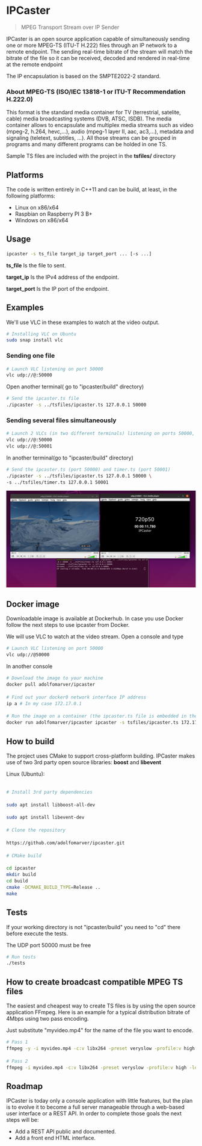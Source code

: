 # IPCaster
> MPEG Transport Stream over IP Sender

IPCaster is an open source application capable of simultaneously sending one or more MPEG-TS (ITU-T H.222) files through an IP network to a remote endpoint. The sending real-time bitrate of the stream will match the bitrate of the file so it can be received, decoded and rendered in real-time at the remote endpoint

The IP encapsulation is based on the SMPTE2022-2 standard.

### About MPEG-TS (ISO/IEC 13818-1 or ITU-T Recommendation H.222.0)

This format is the standard media container for TV (terrestrial, satelite, cable) media broadcasting systems (DVB, ATSC, ISDB). The media container allows to encapsulate and multiplex media streams such as video (mpeg-2, h.264, hevc,...), audio (mpeg-1 layer II, aac, ac3,...), metadata and signaling (teletext, subtitles, ...). All those streams can be grouped in programs and many different programs can be holded in one TS.

Sample TS files are included with the project in the **tsfiles/** directory

## Platforms

The code is written entirely in C++11 and can be build, at least, in the following platforms:

* Linux on x86/x64
* Raspbian on Raspberry PI 3 B+
* Windows on x86/x64

## Usage

```sh
ipcaster -s ts_file target_ip target_port ... [-s ...]
```


**ts_file** Is the file to sent.

**target_ip** Is the IPv4 address of the endpoint.

**target_port** Is the IP port of the endpoint.

 ## Examples

We'll use VLC in these examples to watch at the video output.

```sh
# Installing VLC on Ubuntu
sudo snap install vlc
```

### Sending one file
```sh
# Launch VLC listening on port 50000
vlc udp://@:50000
```

Open another terminal( go to "ipcaster/build" directory) 

```sh
# Send the ipcaster.ts file
./ipcaster -s ../tsfiles/ipcaster.ts 127.0.0.1 50000
```

### Sending several files simultaneously
```sh
# Launch 2 VLCs (in two different terminals) listening on ports 50000, 50001
vlc udp://@:50000
vlc udp://@:50001
```

In another terminal(go to "ipcaster/build" directory) 

```sh
# Send the ipcaster.ts (port 50000) and timer.ts (port 50001)
./ipcaster -s ../tsfiles/ipcaster.ts 127.0.0.1 50000 \
-s ../tsfiles/timer.ts 127.0.0.1 50001
```

![IPCasting 2 streams](images/ipcasterrun.png "IPCasting 2 streams")

## Docker image

Downloadable image is available at Dockerhub. In case you use Docker follow the next steps to use ipcaster from Docker.

We will use VLC to watch at the video stream.
Open a console and type
```sh
# Launch VLC listening on port 50000
vlc udp://@50000
```

In another console 
```sh
# Download the image to your machine
docker pull adolfomarver/ipcaster

# Find out your docker0 network interface IP address
ip a # In my case 172.17.0.1

# Run the image on a container (the ipcaster.ts file is embedded in the image)
docker run adolfomarver/ipcaster ipcaster -s tsfiles/ipcaster.ts 172.17.0.1 50000
```
## How to build

The project uses CMake to support cross-platform building. IPCaster makes use of two 3rd party open source libraries: **boost** and **libevent**

Linux (Ubuntu):

```sh

# Install 3rd party dependencies

sudo apt install libboost-all-dev

sudo apt install libevent-dev

# Clone the repository

https://github.com/adolfomarver/ipcaster.git

# CMake build

cd ipcaster
mkdir build
cd build
cmake -DCMAKE_BUILD_TYPE=Release ..
make

```

## Tests
If your working directory is not "ipcaster/build" you need to "cd" there before execute the tests.

The UDP port 50000 must be free

```sh
# Run tests
./tests
```
## How to create broadcast compatible MPEG TS files

The easiest and cheapest way to create TS files is by using the open source application FFmpeg. Here is an example for a typical distribution bitrate of 4Mbps using two pass encoding.

Just substitute "myvideo.mp4" for the name of the file you want to encode.

```sh
# Pass 1
ffmpeg -y -i myvideo.mp4 -c:v libx264 -preset veryslow -profile:v high -level 4.0 -vf format=yuv420p -bsf:v h264_mp4toannexb -b:v 3.5M -maxrate 3.5M -bufsize 3.5M -pass 1 -f mpegts /dev/null

# Pass 2
ffmpeg -i myvideo.mp4 -c:v libx264 -preset veryslow -profile:v high -level 4.0 -vf format=yuv420p -bsf:v h264_mp4toannexb -b:v 3.5M -maxrate 3.5M -bufsize 3.5M -pass 2 -c:a aac -b:a 128k -muxrate 4000000 myvideo.ts
```

## Roadmap

IPCaster is today only a console application with little features, but the plan is to evolve it to become a full server manageable through a web-based user interface or a REST API. In order to complete those goals the next steps will be:

* Add a REST API public and documented.
* Add a front end HTML interface.